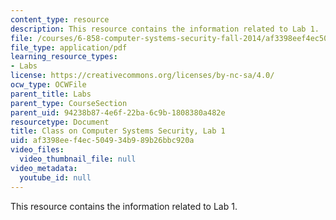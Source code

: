 ```yaml
---
content_type: resource
description: This resource contains the information related to Lab 1.
file: /courses/6-858-computer-systems-security-fall-2014/af3398eef4ec504934b989b26bbc920a_MIT6_858F14_lab1.pdf
file_type: application/pdf
learning_resource_types:
- Labs
license: https://creativecommons.org/licenses/by-nc-sa/4.0/
ocw_type: OCWFile
parent_title: Labs
parent_type: CourseSection
parent_uid: 94238b87-4e6f-22ba-6c9b-1808380a482e
resourcetype: Document
title: Class on Computer Systems Security, Lab 1
uid: af3398ee-f4ec-5049-34b9-89b26bbc920a
video_files:
  video_thumbnail_file: null
video_metadata:
  youtube_id: null
---
```

This resource contains the information related to Lab 1.